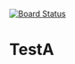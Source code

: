 [![Board Status](https://codedev.ms/A/0a4b7d81-7c74-4c60-8b7a-111bb52b5f60/cff80394-dcfe-48da-a29f-1464dca22739/_apis/work/boardbadge/8d8b2d89-6f98-4dbe-81e1-a0ff5f57dad8)](https://codedev.ms/A/0a4b7d81-7c74-4c60-8b7a-111bb52b5f60/_boards/board/t/cff80394-dcfe-48da-a29f-1464dca22739/Microsoft.RequirementCategory)
# TestA